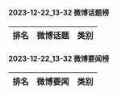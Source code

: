 #### 2023-12-22_13-32  微博话题榜

| 排名 | 微博话题 | 类别 |
| --- | --- | --- |
#### 2023-12-22_13-32  微博要闻榜

| 排名 | 微博要闻 | 类别 |
| --- | --- | --- |
